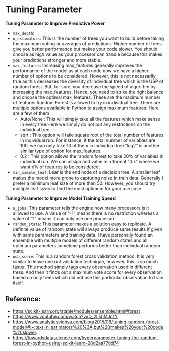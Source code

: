 # Tuning Parameter 

__Tuning Parameter to Improve Predictive Power__
* `max_depth`:
* `n_estimators`: This is the number of trees you want to build before taking the maximum voting or averages of predictions. Higher number of trees give you better performance but makes your code slower. You should choose as high value as your processor can handle because this makes your predictions stronger and more stable.
* `max_features`: Increasing max_features generally improves the performance of the model as at each node now we have a higher number of options to be considered. However, this is not necessarily true as this decreases the diversity of individual tree which is the USP of random forest. But, for sure, you decrease the speed of algorithm by increasing the max_features. Hence, you need to strike the right balance and choose the optimal max_features.
These are the maximum number of features Random Forest is allowed to try in individual tree. There are multiple options available in Python to assign maximum features. Here are a few of them :
  * Auto/None : This will simply take all the features which make sense in every tree.Here we simply do not put any restrictions on the individual tree.
  * sqrt : This option will take square root of the total number of features in individual run. For instance, if the total number of variables are 100, we can only take 10 of them in individual tree.”log2″ is another similar type of option for max_features.
  * 0.2 : This option allows the random forest to take 20% of variables in individual run. We can assign and value in a format “0.x” where we want x% of features to be considered.
* `min_sample_leaf`: Leaf is the end node of a decision tree. A smaller leaf makes the model more prone to capturing noise in train data. Generally I prefer a minimum leaf size of more than 50. However, you should try multiple leaf sizes to find the most optimum for your use case.

__Tuning Parameter to Improve Model Training Speed__
* `n_jobs`: This parameter tells the engine how many processors is it allowed to use. A value of “-1” means there is no restriction whereas a value of “1” means it can only use one processor.
* `random_state`: This parameter makes a solution easy to replicate. A definite value of random_state will always produce same results if given with same parameters and training data. I have personally found an ensemble with multiple models of different random states and all optimum parameters sometime performs better than individual random state.
* `oob_score`: This is a random forest cross validation method. It is very similar to leave one out validation technique, however, this is so much faster. This method simply tags every observation used in different tress. And then it finds out a maximum vote score for every observation based on only trees which did not use this particular observation to train itself.



## Reference:
* https://scikit-learn.org/stable/modules/ensemble.html#forest
* https://www.youtube.com/watch?v=D_2LkhMJcfY
* https://www.analyticsvidhya.com/blog/2015/06/tuning-random-forest-model/#:~:text=n_estimators%20%3A,but%20makes%20your%20code%20slower.
* https://towardsdatascience.com/hyperparameter-tuning-the-random-forest-in-python-using-scikit-learn-28d2aa77dd74
